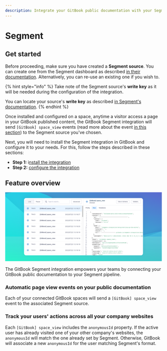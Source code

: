 ```yaml
---
description: Integrate your GitBook public documentation with your Segment pipeline.
---
```


# Segment

## Get started

Before proceeding, make sure you have created a **Segment source**. You can create one from the Segment dashboard as described [in their documentation](https://segment.com/docs/connections/sources/catalog/libraries/website/javascript/quickstart/#step-1-create-a-source-in-the-segment-app). Alternatively, you can re-use an existing one if you wish to.

{% hint style="info" %}
Take note of the Segment source's **write key** as it will be needed during the configuration of the integration.

You can locate your source's **write key** as described [in Segment's documentation](https://segment.com/docs/connections/find-writekey/).
{% endhint %}

Once installed and configured on a space, anytime a visitor access a page in your GitBook published content, the GitBook Segment integration will send `[GitBook] space_view` events (read more about the event [in this section](event.md)) to the Segment source you've chosen.

Next, you will need to install the Segment integration in GitBook and configure it to your needs. For this, follow the steps described in these sections:

* **Step 1:** i[nstall the integration](../install-an-integration.md)
* **Step 2:** [configure the integration](configure.md)

## Feature overview

![](<../../../.gitbook/assets/Segment GitBook Event.png>)

The GitBook Segment integration empowers your teams by connecting your GitBook public documentation to your Segment pipeline.

### Automatic page view events on your public documentation

Each of your connected GitBook spaces will send a `[GitBook] space_view` event to the associated Segment source.

### Track your users' actions across all your company websites

Each `[GitBook] space_view` includes the `anonymousId` property. If the active user has already visited one of your other company's websites, the `anonymousId` will match the one already set by Segment. Otherwise, GitBook will associate a new `anonymousId` for the user matching Segment's format.
